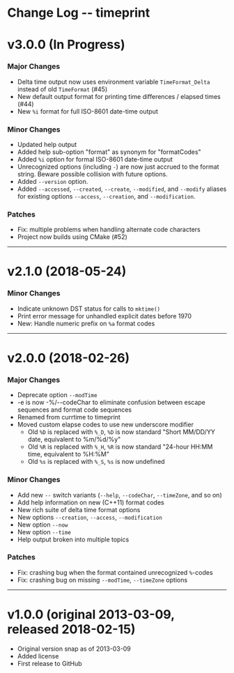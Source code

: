 Change Log -- timeprint
====================================================================================================

# v3.0.0  (In Progress)

### Major Changes
  - Delta time output now uses environment variable `TimeFormat_Delta` instead of old `TimeFormat`
    (#45)
  - New default output format for printing time differences / elapsed times (#44)
  - New `%i` format for full ISO-8601 date-time output

### Minor Changes
  - Updated help output
  - Added help sub-option "format" as synonym for "formatCodes"
  - Added `%i` option for formal ISO-8601 date-time output
  - Unrecognized options (including `-`) are now just accrued to the format string. Beware
    possible collision with future options.
  - Added `--version` option.
  - Added `--accessed`, `--created`, `--create`, `--modified`, and `--modify` aliases for existing
    options `--access`, `--creation`, and `--modification`.

### Patches
  - Fix: multiple problems when handling alternate code characters
  - Project now builds using CMake (#52)


----------------------------------------------------------------------------------------------------
# v2.1.0  (2018-05-24)

### Minor Changes
  - Indicate unknown DST status for calls to `mktime()`
  - Print error message for unhandled explicit dates before 1970
  - New: Handle numeric prefix on `%a` format codes


----------------------------------------------------------------------------------------------------
# v2.0.0  (2018-02-26)

### Major Changes
  - Deprecate option `--modTime`
  - -e is now -%/--codeChar to eliminate confusion between escape sequences and
    format code sequences
  - Renamed from currtime to timeprint
  - Moved custom elapse codes to use new underscore modifier
    + Old `%D` is replaced with `%_D`,
      `%D` is now standard "Short MM/DD/YY date, equivalent to %m/%d/%y"
    + Old `%R` is replaced with `%_H`,
      `%R` is now standard "24-hour HH:MM time, equivalent to %H:%M"
    + Old `%s` is replaced with `%_S`, `%s` is now undefined

### Minor Changes
  - Add new `--` switch variants (`--help`, `--codeChar`, `--timeZone`, and so on)
  - Add help information on new (C++11) format codes
  - New rich suite of delta time format options
  - New options `--creation`, `--access`, `--modification`
  - New option `--now`
  - New option `--time`
  - Help output broken into multiple topics

### Patches
  - Fix: crashing bug when the format contained unrecognized `%`-codes
  - Fix: crashing bug on missing `--modTime`, `--timeZone` options


----------------------------------------------------------------------------------------------------
# v1.0.0  (original 2013-03-09, released 2018-02-15)
  - Original version snap as of 2013-03-09
  - Added license
  - First release to GitHub
